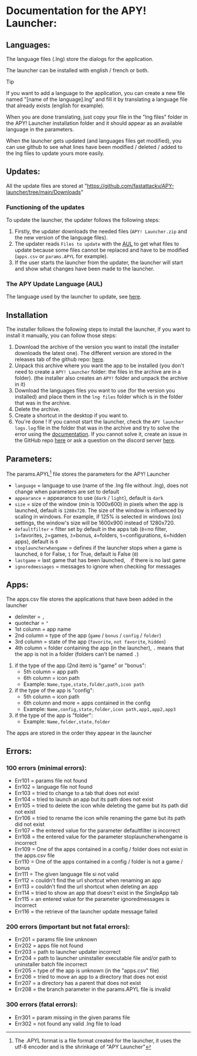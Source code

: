 # Documentation for the APY! Launcher:

## Languages:
The language files (.lng) store the dialogs for the application.

The launcher can be installed with english / french or both.

> [!TIP]
> If you want to add a language to the application, you can create a new file named "[name of the language].lng" and fill it by translating a language file that already exists (english for example).
> 
> When you are done translating, just copy your file in the "lng files" folder in the APY! Launcher installation folder and it should appear as an available language in the parameters.
>
> When the launcher gets updated (and languages files get modified), you can use github to see what lines have been modified / deleted / added to the lng files to update yours more easily.


## Updates:
All the update files are stored at "https://github.com/fastattackv/APY-launcher/tree/main/Downloads"

### Functioning of the updates
To update the launcher, the updater follows the following steps:
1. Firstly, the updater downloads the needed files (`APY! Launcher.zip` and the new version of the language files).
2. The updater reads `Files to update` with the [AUL](Documentation.md#the-apy-update-language-aul) to get what files to update because some files cannot be replaced and have to be modified (`apps.csv` or `params.APYL` for example).
3. If the user starts the launcher from the updater, the launcher will start and show what changes have been made to the launcher.

### The APY Update Language (AUL)
The language used by the launcher to update, see [here](AUL.md).


## Installation
The installer follows the following steps to install the launcher, if you want to install it manually, you can follow those steps:
1. Download the archive of the version you want to install (the installer downloads the latest one). The different version are stored in the releases tab of the github repo: [here](https://github.com/fastattackv/APY-launcher/releases).
2. Unpack this archive where you want the app to be installed (you don't need to create a `APY! Launcher` folder: the files in the archive are in a folder). (the installer also creates an `APY!` folder and unpack the archive in it)
3. Download the languages files you want to use (for the version you installed) and place them in the `lng files` folder which is in the folder that was in the archive.
4. Delete the archive.
5. Create a shortcut in the desktop if you want to.
6. You're done ! If you cannot start the launcher, check the `APY launcher logs.log` file in the folder that was in the archive and try to solve the error using the [documentation](Documentation.md#errors). If you cannot solve it, create an issue in the GitHub repo [here](https://github.com/fastattackv/APY-launcher/issues) or ask a question on the discord server [here](https://discord.gg/pHPkkpXhUV).


## Parameters:
The params.APYL[^1] file stores the parameters for the APY! Launcher

- `language` = language to use (name of the .lng file without .lng), does not change when parameters are set to default
- `appearance` = appearance to use (`dark` / `light`), default is `dark`
- `size` = size of the window (min is 1000x600) in pixels when the app is launched, default is `1280x720`. The size of the window is influenced by scaling in windows. For example, if 125% is selected in windows (os) settings, the window's size will be 1600x900 instead of 1280x720.
- `defaultfilter` = filter set by default in the apps tab (`0`=no filter, `1`=favorites, `2`=games, `3`=bonus, `4`=folders, `5`=configurations, `6`=hidden apps), default is `0`
- `stoplauncherwhengame` = defines if the launcher stops when a game is launched, `0` for False, `1` for True, default is False (`0`)
- `lastgame` = last game that has been launched, ` ` if there is no last game
- `ignoredmessages` = messages to ignore when checking for messages


## Apps:
The apps.csv file stores the applications that have been added in the launcher

- delimiter = `,`
- quotechar = `"`
- 1st column = app name
- 2nd column = type of the app (`game` / `bonus` / `config` / `folder`)
- 3rd column = state of the app (`favorite`, `not favorite`, `hidden`)
- 4th column = folder containing the app (in the launcher), `.` means that the app is not in a folder (folders can't be named `.`)

1. if the type of the app (2nd item) is "game" or "bonus":
   - 5th column = app path
   - 6th column = icon path
   - Example: `Name,type,state,folder,path,icon path`
2. if the type of the app is "config":
   - 5th column = icon path
   - 6th column and more = apps contained in the config
   - Example: `Name,config,state,folder,icon path,app1,app2,app3`
3. if the type of the app is "folder":
   - Example: `Name,folder,state,folder`

The apps are stored in the order they appear in the launcher


## Errors:
### 100 errors (minimal errors):
- Err101 = params file not found
- Err102 = language file not found
- Err103 = tried to change to a tab that does not exist
- Err104 = tried to launch an app but its path does not exist
- Err105 = tried to delete the icon while deleting the game but its path did not exist
- Err106 = tried to rename the icon while renaming the game but its path did not exist
- Err107 = the entered value for the parameter defaultfilter is incorrect
- Err108 = the entered value for the parameter stoplauncherwhengame is incorrect
- Err109 = One of the apps contained in a config / folder does not exist in the apps.csv file
- Err110 = One of the apps contained in a config / folder is not a game / bonus
- Err111 = The given language file si not valid
- Err112 = couldn't find the url shortcut when renaming an app
- Err113 = couldn't find the url shortcut when deleting an app
- Err114 = tried to show an app that doesn't exist in the SingleApp tab
- Err115 = an entered value for the parameter ignoredmessages is incorrect
- Err116 = the retrieve of the launcher update message failed

### 200 errors (important but not fatal errors):
- Err201 = params file line unknown
- Err202 = apps file not found
- Err203 = path to launcher updater incorrect
- Err204 = path to launcher uninstaller executable file and/or path to uninstaller batch file incorrect
- Err205 = type of the app is unknown (in the "apps.csv" file)
- Err206 = tried to move an app to a directory that does not exist
- Err207 = a directory has a parent that does not exist
- Err208 = the branch parameter in the params.APYL file is invalid

### 300 errors (fatal errors):
- Err301 = param missing in the given params file
- Err302 = not found any valid .lng file to load

[^1]: The .APYL format is a file format created for the launcher, it uses the utf-8 encoder and is the shrinkage of "APY Launcher"
